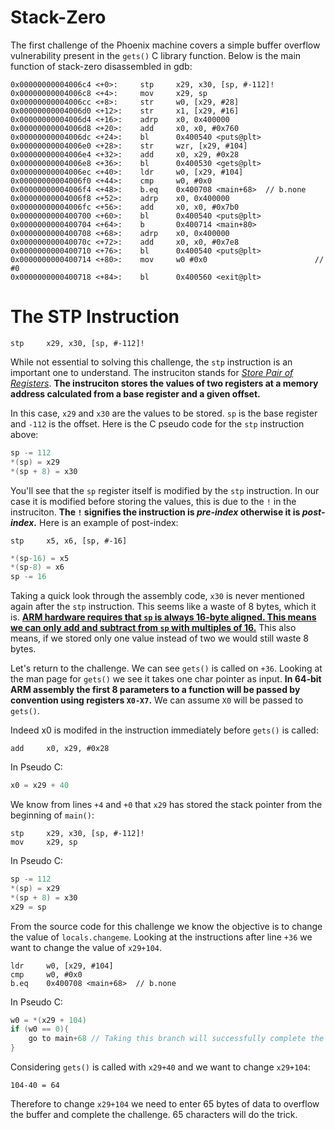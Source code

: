 # Stack-Zero

The first challenge of the Phoenix machine covers a simple buffer overflow vulnerability present in the `gets()` C library function. Below is the main function of stack-zero disassembled in gdb:

```objdump
0x00000000004006c4 <+0>:     stp     x29, x30, [sp, #-112]!
0x00000000004006c8 <+4>:     mov     x29, sp
0x00000000004006cc <+8>:     str     w0, [x29, #28]
0x00000000004006d0 <+12>:    str     x1, [x29, #16]
0x00000000004006d4 <+16>:    adrp    x0, 0x400000
0x00000000004006d8 <+20>:    add     x0, x0, #0x760
0x00000000004006dc <+24>:    bl      0x400540 <puts@plt>
0x00000000004006e0 <+28>:    str     wzr, [x29, #104]
0x00000000004006e4 <+32>:    add     x0, x29, #0x28
0x00000000004006e8 <+36>:    bl      0x400530 <gets@plt>
0x00000000004006ec <+40>:    ldr     w0, [x29, #104]
0x00000000004006f0 <+44>:    cmp     w0, #0x0
0x00000000004006f4 <+48>:    b.eq    0x400708 <main+68>  // b.none
0x00000000004006f8 <+52>:    adrp    x0, 0x400000
0x00000000004006fc <+56>:    add     x0, x0, #0x7b0
0x0000000000400700 <+60>:    bl      0x400540 <puts@plt>
0x0000000000400704 <+64>:    b       0x400714 <main+80>
0x0000000000400708 <+68>:    adrp    x0, 0x400000
0x000000000040070c <+72>:    add     x0, x0, #0x7e8
0x0000000000400710 <+76>:    bl      0x400540 <puts@plt>
0x0000000000400714 <+80>:    mov     w0 #0x0                        // #0
0x0000000000400718 <+84>:    bl      0x400560 <exit@plt>
```
# The STP Instruction
```
stp     x29, x30, [sp, #-112]!
```
While not essential to solving this challenge, the `stp` instruction is an important one to understand. The instruciton stands for *[Store Pair of Registers](https://developer.arm.com/documentation/dui0801/g/A64-Data-Transfer-Instructions/STP)*. **The instruciton stores the values of two registers at a memory address calculated from a base register and a given offset.**  

In this case, `x29` and `x30` are the values to be stored. `sp` is the base register and `-112` is the offset.
Here is the C pseudo code for the `stp` instruction above:
```c
sp -= 112
*(sp) = x29
*(sp + 8) = x30
```
You'll see that the `sp` register itself is modified by the `stp` instruction. In our case it is modified before storing the values, this is due to the `!` in the instruciton. **The `!` signifies the instruction is *pre-index* otherwise it is *post-index.*** Here is an example of post-index:

``` 
stp     x5, x6, [sp, #-16]
```
```c
*(sp-16) = x5
*(sp-8) = x6
sp -= 16
```
Taking a quick look through the assembly code, `x30` is never mentioned again after the `stp` instruction. This seems like a waste of 8 bytes, which it is. **[ARM hardware requires that `sp` is always 16-byte aligned. This means we can only add and subtract from `sp` with multiples of 16.](https://www.amazon.com/Programming-64-Bit-ARM-Assembly-Language-ebook/dp/B0881Z2VJG)** This also means, if we stored only one value instead of two we would still waste 8 bytes.

Let's return to the challenge. We can see `gets()` is called on `+36`. Looking at the man page for `gets()` we see it takes one char pointer as input. **In 64-bit ARM assembly the first 8 parameters to a function will be passed by convention using registers `X0-X7`.** We can assume `X0` will be passed to `gets()`.

Indeed x0 is modifed in the instruction immediately before `gets()` is called:

```
add     x0, x29, #0x28
```
In Pseudo C: 
``` c
x0 = x29 + 40
```

We know from lines `+4` and `+0` that `x29` has stored the stack pointer from the beginning of `main()`:

```
stp     x29, x30, [sp, #-112]!
mov     x29, sp
```
In Pseudo C:
```c
sp -= 112
*(sp) = x29
*(sp + 8) = x30
x29 = sp
```

From the source code for this challenge we know the objective is to change the value of `locals.changeme`. Looking at the instructions after line `+36` we want to change the value of `x29+104`.

```   
ldr     w0, [x29, #104]
cmp     w0, #0x0
b.eq    0x400708 <main+68>  // b.none
```
In Pseudo C:
``` c
w0 = *(x29 + 104)
if (w0 == 0){
    go to main+68 // Taking this branch will successfully complete the challenge
}
```        
Considering `gets()` is called with `x29+40` and we want to change `x29+104`:

`104-40 = 64`

Therefore to change `x29+104` we need to enter 65 bytes of data to overflow the buffer and complete the challenge.
65 characters will do the trick.